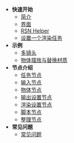 + **快速开始**
    + [简介](/zh-cn/Intro.md)
    + [界面](/zh-cn/Interface.md)
    + [RSN Helper](/zh-cn/RSN_Helper.md)
    + [设置一个渲染任务](/zh-cn/SetUpTask.md)
+ **示例**
    + [多镜头](/zh-cn/Example1.md)
    + [物体摆放与替换材质](/zh-cn/Example2.md)
+ **节点介绍**
    + [任务节点](/zh-cn/NodeTask)	
    + [输入节点](/zh-cn/NodeInput)
    + [物体节点](/zh-cn/NodeObject)
    + [输出设置节点](/zh-cn/NodeOutput)
    + [渲染设置节点](/zh-cn/NodeRender)
    + [脚本节点](/zh-cn/NodeScripts)
    + [整理节点](/zh-cn/NodeLayout)
+ **常见问题**
    + [常见问题](/zh-cn/FAQ.md)